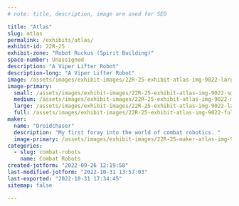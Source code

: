 ```yaml
---
# note: title, description, image are used for SEO

title: "Atlas"
slug: atlas
permalink: /exhibits/atlas/
exhibit-id: 22R-25
exhibit-zone: "Robot Ruckus (Spirit Building)"
space-number: Unassigned
description: "A Viper Lifter Robot"
description-long: "A Viper Lifter Robot"
image: /assets/images/exhibit-images/22R-25-exhibit-atlas-img-9022-large.jpg
image-primary: 
  small: /assets/images/exhibit-images/22R-25-exhibit-atlas-img-9022-small.jpg
  medium: /assets/images/exhibit-images/22R-25-exhibit-atlas-img-9022-medium.jpg
  large: /assets/images/exhibit-images/22R-25-exhibit-atlas-img-9022-large.jpg
  full: /assets/images/exhibit-images/22R-25-exhibit-atlas-img-9022-full.jpg
maker: 
  name: "Droidchaser"
  description: "My first foray into the world of combat robotics. "
  image-primary: /assets/images/exhibit-images/22R-25-maker-atlas-img-9022-18-27-medium.jpg
categories: 
  - slug: combat-robots
    name: Combat Robots
created-jotform: "2022-09-26 12:19:58"
last-modified-jotform: "2022-10-31 13:57:03"
last-exported: "2022-10-31 17:34:45"
sitemap: false

---
```

